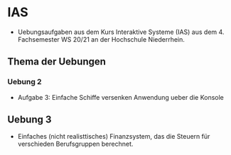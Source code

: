 # IAS
* Uebungsaufgaben aus dem Kurs Interaktive Systeme (IAS) aus dem 4. Fachsemester WS 20/21 an der Hochschule Niederrhein. 
## Thema der Uebungen
### Uebung 2

* Aufgabe 3: Einfache Schiffe versenken Anwendung ueber die Konsole

## Uebung 3
* Einfaches (nicht realisttisches) Finanzsystem, das die Steuern für verschieden Berufsgruppen berechnet. 
